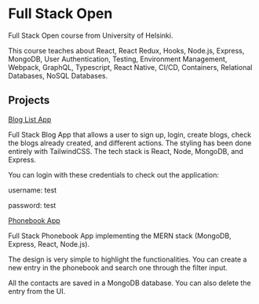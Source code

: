 # Full Stack Open
Full Stack Open course from University of Helsinki. 

This course teaches about React, React Redux, Hooks, Node.js, Express, MongoDB, User Authentication, Testing, Environment Management, Webpack, GraphQL, Typescript, React Native, CI/CD, Containers, Relational Databases, NoSQL Databases.

## Projects
[Blog List App](https://ancient-beyond-41210.herokuapp.com/)

Full Stack Blog App that allows a user to sign up, login, create blogs, check the blogs already created, and different actions. The styling has been done entirely with TailwindCSS. 
The tech stack is React, Node, MongoDB, and Express. 

You can login with these credentials to check out the application:

username: test

password: test

[Phonebook App](https://arcane-harbor-15249.herokuapp.com/)

Full Stack Phonebook App implementing the MERN stack (MongoDB, Express, React, Node.js). 

The design is very simple to highlight the functionalities. You can create a new entry in the phonebook and search one through the filter input. 

All the contacts are saved in a MongoDB database. You can also delete the entry from the UI.
